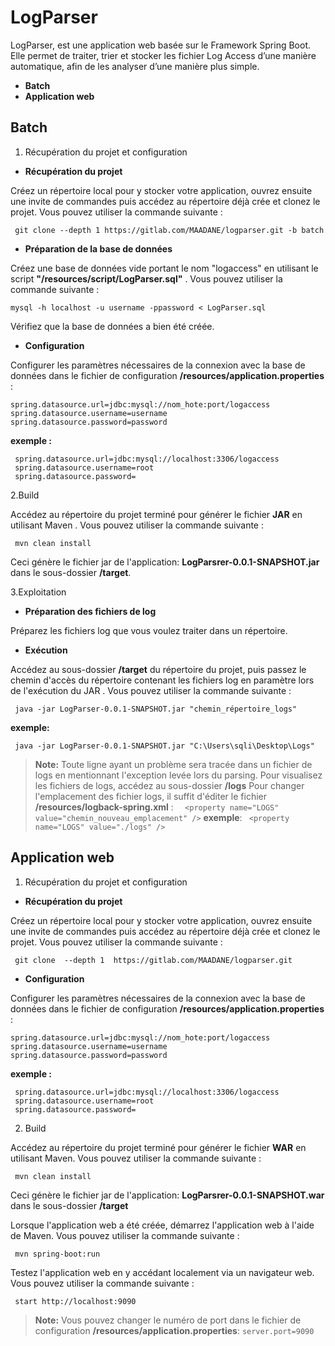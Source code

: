 # LogParser
LogParser, est une application web basée sur le Framework Spring Boot.
Elle permet de traiter, trier et stocker les fichier Log Access d’une manière
automatique, afin de les analyser d’une manière plus simple.

 - **Batch** 
 - **Application web**
 
## Batch
   1. Récupération du projet et configuration
   

 -  **Récupération du projet**
 
 Créez un répertoire local pour y stocker votre application, ouvrez ensuite une invite de commandes puis accédez au répertoire déjà crée et clonez le projet.
Vous pouvez utiliser la commande suivante :


     git clone --depth 1 https://gitlab.com/MAADANE/logparser.git -b batch 
 - **Préparation de la base de données**
 
Créez une base de données vide portant le nom "logaccess" en utilisant le script **"/resources/script/LogParser.sql"** .
Vous pouvez utiliser la commande suivante :


    mysql -h localhost -u username -ppassword < LogParser.sql

  Vérifiez que la base de données a bien été créée. 
  - **Configuration**

Configurer les paramètres nécessaires de la connexion avec la base de données dans le fichier de configuration **/resources/application.properties** : 
             

    spring.datasource.url=jdbc:mysql://nom_hote:port/logaccess
    spring.datasource.username=username
    spring.datasource.password=password
**exemple :**

     spring.datasource.url=jdbc:mysql://localhost:3306/logaccess
     spring.datasource.username=root
     spring.datasource.password=
  2.Build
  
Accédez au répertoire du projet terminé pour générer le fichier **JAR** en utilisant Maven .
Vous pouvez utiliser la commande suivante :


     mvn clean install
Ceci génère le fichier jar de l'application: **LogParsrer-0.0.1-SNAPSHOT.jar** dans le sous-dossier **/target**.

 3.Exploitation 

 - **Préparation des fichiers de log**
 
Préparez les fichiers log que vous voulez traiter dans un répertoire.
 
 - **Exécution**
 
Accédez au sous-dossier **/target** du répertoire du projet, puis passez le chemin d'accès du répertoire contenant les  fichiers log en paramètre lors de l'exécution du JAR .
Vous pouvez utiliser la commande suivante :


     java -jar LogParser-0.0.1-SNAPSHOT.jar "chemin_répertoire_logs"
     
 **exemple:**
 

     java -jar LogParser-0.0.1-SNAPSHOT.jar "C:\Users\sqli\Desktop\Logs"

   
> **Note:** Toute ligne ayant un problème sera tracée dans un fichier de logs en mentionnant l'exception levée lors du parsing.
> Pour visualisez les fichiers de logs, accédez au sous-dossier **/logs**
> Pour changer l'emplacement des fichier logs, il suffit d'éditer le fichier **/resources/logback-spring.xml** :
> `  <property name="LOGS" value="chemin_nouveau_emplacement" />`
> **exemple**:
> ` <property name="LOGS" value="./logs" />`

## Application web 

   1. Récupération du projet et configuration
   - **Récupération du projet**

Créez un répertoire local pour y stocker votre application, ouvrez ensuite une invite de commandes puis accédez au répertoire déjà crée et clonez le projet.
Vous pouvez utiliser la commande suivante :


     git clone  --depth 1  https://gitlab.com/MAADANE/logparser.git
 - **Configuration**
  
Configurer les paramètres nécessaires de la connexion avec la base de données dans le fichier de configuration **/resources/application.properties** : 
             

    spring.datasource.url=jdbc:mysql://nom_hote:port/logaccess
    spring.datasource.username=username
    spring.datasource.password=password
**exemple :**

     spring.datasource.url=jdbc:mysql://localhost:3306/logaccess
     spring.datasource.username=root
     spring.datasource.password=


   2. Build

Accédez au répertoire du projet terminé pour générer le fichier **WAR** en utilisant Maven.
Vous pouvez utiliser la commande suivante :


     mvn clean install
Ceci génère le fichier jar de l'application: **LogParsrer-0.0.1-SNAPSHOT.war** dans le sous-dossier **/target**

Lorsque l'application web a été créée, démarrez l'application web à l'aide de Maven.
 Vous pouvez utiliser la commande suivante :


     mvn spring-boot:run

Testez l'application web en y accédant localement via un navigateur web. 
Vous pouvez utiliser la commande suivante :

     start http://localhost:9090
     
> **Note:** Vous pouvez changer le numéro de port dans le fichier de configuration **/resources/application.properties**:
>            `server.port=9090
`


> 